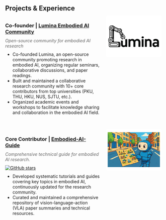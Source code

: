 <div id="experience" style="position: relative; top: -80px;"></div>
<h2 style="margin: 60px 0px 10px;">Projects & Experience</h2>

<div class="project-item" style="margin-bottom: 30px;">
  <div style="display: flex; align-items: flex-start; gap: 20px; flex-wrap: wrap;">
    <div style="flex: 1; min-width: 300px;">
      <h3 style="margin-bottom: 10px;">
        <strong>Co-founder</strong> | 
        <a href="https://lumina-embodied.ai/about" target="_blank">Lumina Embodied AI Community</a>
      </h3>
      <p style="margin: 5px 0; color: #666; font-style: italic;">Open-source community for embodied AI research</p>
      <ul style="margin-top: 10px;">
        <li>Co-founded Lumina, an open-source community promoting research in embodied AI, organizing regular seminars, collaborative discussions, and paper readings.</li>
        <li>Built and maintained a collaborative research community with 10+ core contributors from top universities (PKU, THU, HKU, NUS, SJTU, etc.).</li>
        <li>Organized academic events and workshops to facilitate knowledge sharing and collaboration in the embodied AI field.</li>
      </ul>
    </div>
    <div style="flex-shrink: 0; width: 180px; height: 135px; border-radius: 8px; overflow: hidden; padding: 6px; background-color: #ffffff; box-sizing: border-box;">
      <img src="./assets/img/Lumina.png" alt="Lumina Community" class="teaser img-fluid z-depth-1" style="width: 100%; height: 100%; object-fit: contain; border-radius: 4px;">
    </div>
  </div>
</div>

<div class="project-item" style="margin-bottom: 30px;">
  <div style="display: flex; align-items: flex-start; gap: 20px; flex-wrap: wrap;">
    <div style="flex: 1; min-width: 300px;">
      <h3 style="margin-bottom: 10px;">
        <strong>Core Contributor</strong> | 
        <a href="https://github.com/TianxingChen/Embodied-AI-Guide" target="_blank">Embodied-AI-Guide</a>
      </h3>
      <p style="margin: 5px 0; color: #666; font-style: italic;">
        Comprehensive technical guide for embodied AI research.
      </p>
      <a href="https://github.com/TianxingChen/Embodied-AI-Guide/stargazers" target="_blank">
        <img src="https://img.shields.io/github/stars/TianxingChen/Embodied-AI-Guide.svg" alt="GitHub stars" style="margin-top: 5px;">
      </a>
      <ul style="margin-top: 10px;">
        <li>Developed systematic tutorials and guides covering key topics in embodied AI, continuously updated for the research community.</li>
        <li>Curated and maintained a comprehensive repository of vision-language-action (VLA) paper summaries and technical resources.</li>
      </ul>
    </div>
    <div style="flex-shrink: 0; width: 180px; height: 135px; border-radius: 8px; overflow: hidden; padding: 6px; background-color: #ffffff; box-sizing: border-box;">
      <img src="./assets/img/embodied-ai-guide.jpg" alt="Embodied AI Guide" class="teaser img-fluid z-depth-1" style="width: 100%; height: 100%; object-fit: contain; border-radius: 4px;">
    </div>
  </div>
</div> 